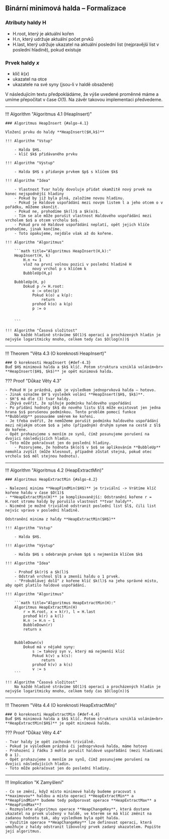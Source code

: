 ## Binární minimová halda – Formalizace

### Atributy haldy H

* H.root, který je aktuální kořen
* H.n, který udržuje aktuální počet prvků
* H.last, který udržuje ukazatel na aktuální poslední list (nejpravější list v poslední hladině), pokud existuje

### Prvek haldy $x$

* klíč $k(x)$
* ukazatel na otce
* ukazatele na své syny (jsou-li v haldě obsažené)

V následujícím textu předpokládáme, že výše uvedené proměnné máme a umíme přepočítat v čase $O(1)$. Na závěr takovou implementaci předvedeme.

---

<a id="algo-4.1"></a>
!!! Algorithm "Algoritmus 4.1 (HeapInsert)"

    ### Algoritmus HeapInsert {#algo-4.1}

    Vložení prvku do haldy **HeapInsert($H,k$)**

    !!! Algorithm "Vstup"

        - Halda $H$.
        - klíč $k$ přidávaného prvku
    
    !!! Algorithm "Výstup"

        - Halda $H$ s přidaným prvkem $p$ s klíčem $k$

    !!! Algorithm "Idea"

        - Vlastnost Tvar haldy dovoluje přidat okamžitě nový prvek na konec nejspodnější hladiny
        - Pokud by již byla plná, založíme novou hladinu.
        - Pokud je Haldové uspořádání mezi novým listem l a jeho otcem o v pořádku, můžeme skončit.
        - Pokud ne, prohodíme $k(l)$ a $k(o)$.
        - Tím se ale může porušit vlastnost Haldového uspořádání mezi vrcholem $o$ a otcem vrcholu $o$.
        - Pokud pro ně Haldové uspořádání neplatí, opět jejich klíče prohodíme, jinak končíme.
        - Toto opakujeme, nejdále však až do kořene.

    !!! Algorithm "Algoritmus"

        ```math title="Algoritmus HeapInsert(H,k):"
        HeapInsert(H, k)
            H.n += 1
            vlož na první volnou pozici v poslední hladině H
                nový vrchol p s klíčem k
            BubbleUp(H,p)
        
        BubbleUp(H, p)
            Dokud p ̸= H.root:
                o := otec(p)
                Pokud k(o) ≤ k(p):
                    return
                prohoď k(o) a k(p)
                p := o


        ```

    !!! Algorithm "Časová složitost"
        Na každé hladině strávíme $O(1)$ operací a procházených hladin je nejvýše logaritmicky mnoho, celkem tedy čas $O(log(n))$

---

<a id="def-4.3"></a>
!!! Theorem "Věta 4.3 (O koreknosti HeapInsert)"

    ### O koreknosti HeapInsert {#def-4.3}
    Buď $H$ minimová halda a $k$ klíč. Potom struktura vzniklá voláním<br> **HeapInsert($H$, $k$)** je opět minimová halda.

??? Proof "Důkaz Věty 4.3"

    - Pokud H je prázdná, pak je výsledkem jednoprvková halda – hotovo.
    - Jinak označme $H'$ výsledek volání **HeapInsert($H$, $k$)**.
    - $H'$ má dle (3) tvar haldy.
    - Zbývá ověřit, že splňuje podmínku haldového uspořádání
    - Po přidání hodnoty $k$ do nového listu $l$ může existovat jen jedna hrana $s$ porušenou podmínkou. Tento problém pomocí funkce **BubbleUp** posouváme směrem ke kořeni.
    - Je třeba ověřit, že nemůžeme porušit podmínku haldového uspořádání mezi nějakým otcem $o$ a jeho (případným) druhým synem na cestě z $l$ do kořene.
    - Opět prohazujeme s menším ze synů, čímž posunujeme porušení na dvojici následujících hladin.
    - Toto může pokračovat jen do poslední hladiny.
        - Pozorujeme, že hodnota $k(o)$ v $o$ se aplikováním **BubbleUp** nemohla zvýšit (může klesnout, případně zůstat stejná, pokud otec vrcholu $o$ měl stejnou hodnotu).


---

<a id="algo-4.2"></a>
!!! Algorithm "Algoritmus 4.2 (HeapExtractMin)"

    ### Algoritmus HeapExtractMin {#algo-4.2}
    
    - Nalezení minima **HeapFindMin($H$)** je triviální -> Vrátíme klíč kořene haldu v čase $O(1)$
    - **HeapExtractMin(H)** je komplikovanější: Odstranění kořene r = H.root stromu haldy by porušilo vlastnost **tvar haldy**.
    - Nicméně je možné triviálně odstranit poslední list $l$, čili list nejvíc vpravo v poslední hladině.

    Odstranění minima z haldy **HeapExtractMin($H$)**

    !!! Algorithm "Vstup"

        - Halda $H$.
    
    !!! Algorithm "Výstup"

        - Halda $H$ s odebraným prvkem $p$ s nejmenším klíčem $k$

    !!! Algorithm "Idea"

        - Prohoď $k(r)$ a $k(l)$
        - Odstraň vrchnol $l$ a zmenši haldu o 1 prvek.
        - "Probublávej dolů" z kořene klíč $k(l)$ na jeho správné místo, aby opět platilo haldové uspořádání.

    !!! Algorithm "Algoritmus"

        ```math title="Algoritmus HeapExtractMin(H):"
        Algoritmus HeapExtractMin(H)
            r = H.root, x = k(r), l = H.last
            prohoď k(r) a k(l)
            H.n := H.n − 1
            BubbleDown(r)
            return x

        
        BubbleDown(v)
            Dokud má v nějaké syny:
                s := takový syn v, který má nejmenší klíč
                Pokud k(v) ≤ k(s):
                    return
                prohoď k(v) a k(s)
                v := s
        ```

    !!! Algorithm "Časová složitost"
        Na každé hladině strávíme $O(1)$ operací a procházených hladin je nejvýše logaritmicky mnoho, celkem tedy čas $O(log(n))$

---

<a id="def-4.4"></a>
!!! Theorem "Věta 4.4 (O koreknosti HeapExtractMin)"

    ### O koreknosti HeapExtractMin {#def-4.4}
    Buď $H$ minimová halda a $k$ klíč. Potom struktura vzniklá voláním<br> **HeapExtractMin($H$)** je opět minimová halda.

??? Proof "Důkaz Věty 4.4"

    - Tvar haldy je opět zachován triviálně.
    - Pokud je výsledkem prázdná či jednoprvková halda, máme hotovo
    - Prohození z řádku 3 mohlo porušit haldové uspořádání (mezi hladinami 0 a 1).
    - Opět prohazujeme s menším ze synů, čímž posunujeme porušení na dvojici následujících hladin.
    - Toto může pokračovat jen do poslední hladiny.

---

!!! Implication "K Zamyšlení"

    - Co se změní, když místo minimové haldy budeme pracovat s **maximovou** haldou a místo operací **HeapExtractMin** a **HeapFindMin** budeme tedy podporovat operace **HeapExtractMax** a **HeapFindMax**?
    - Rozmyslete algoritmus operace **HeapChangeKey**, která dostane ukazatel na prvek uložený v haldě, ve kterém se má klíč změnit na zadanou hodnotu tak, aby výsledkem byla opět halda.
    - Využitím operace **HeapChangeKey** lze definovat operaci, která umožňuje z haldy odstranit libovolný prvek zadaný ukazatelem. Popište její algoritmus.

